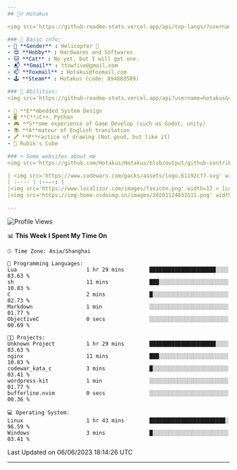 ```yaml
---
## 🕵️‍♂️ Hotakus 

<img src='https://github-readme-stats.vercel.app/api/top-langs/?username=hotakus&layout=compact&theme=calm&border_radius=10&langs_count=6' width=350  align='right'>

### 📰 Basic info:
- 👬 **Gender** : Helicopter 🚁
- 😍 **Hobby** : Hardwares and Softwares
- 🐱 **Cat** : No yet, but I will get one.
- 📬 **Gmail** : ttowfive@gmail.com
- 📫 **Foxmail** : Hotakus@foxmail.com
- 🕹 **Steam** : Hotakus (code: 894883509)

### 💪 Abilities:
<img src='https://github-readme-stats.vercel.app/api?username=hotakus&show_icons=true&theme=calm&border_radius=10' width=350 align='right'>

- 🔌 **E**mbedded System Design
- 🖥 **C**/C++、Python
- 🎮 **S**ome experience of Game Develop (such as Godot, unity)
- 📚 **A**mateur of English translation 
- 🖊 **P**ractice of drawing (Not good, but like it) 
- 🎲 Rubik's Cube

### ⌨ Some websites about me
<img src='https://github.com/Hotakus/Hotakus/blob/output/github-contribution-grid-snake-dark.svg' width=450 align='right'>

| <img src='https://www.codewars.com/packs/assets/logo.61192cf7.svg' width=15 > [CodeWars](https://www.codewars.com/users/Hotakus) |<img src='https://www.codewars.com/users/Hotakus/badges/micro' width=150 >|  
| :---- | :----: | 
|<img src='https://www.localizor.com/images/favicon.png' width=17 > [Localizor](https://www.codewars.com/users/Hotakus)| <img src='https://www.localizor.com/images/localizor-logo.png' width=100 > |
|<img src='https://img-home.csdnimg.cn/images/20201124032511.png' width=30 > [CSDN](https://blog.csdn.net/qq_26106317?spm=1010.2135.3001.5421)|<img width=16 src="https://img-home.csdnimg.cn/images/20210108035947.gif"> <img src="https://csdnimg.cn/identity/blog4.png" width=16>|

---
```


<!--START_SECTION:waka-->
![Profile Views](http://img.shields.io/badge/Profile%20Views-9-blue)

📊 **This Week I Spent My Time On** 

```text
🕑︎ Time Zone: Asia/Shanghai

💬 Programming Languages: 
Lua                      1 hr 29 mins        █████████████████████░░░░   83.63 % 
sh                       11 mins             ███░░░░░░░░░░░░░░░░░░░░░░   10.83 % 
C                        2 mins              █░░░░░░░░░░░░░░░░░░░░░░░░   02.73 % 
Markdown                 1 min               ░░░░░░░░░░░░░░░░░░░░░░░░░   01.77 % 
ObjectiveC               0 secs              ░░░░░░░░░░░░░░░░░░░░░░░░░   00.69 % 

🐱‍💻 Projects: 
Unknown Project          1 hr 29 mins        █████████████████████░░░░   83.63 % 
nginx                    11 mins             ███░░░░░░░░░░░░░░░░░░░░░░   10.83 % 
codewar_kata_c           3 mins              █░░░░░░░░░░░░░░░░░░░░░░░░   03.41 % 
wordpress-kit            1 min               ░░░░░░░░░░░░░░░░░░░░░░░░░   01.77 % 
bufferline.nvim          0 secs              ░░░░░░░░░░░░░░░░░░░░░░░░░   00.36 % 

💻 Operating System: 
Linux                    1 hr 43 mins        ████████████████████████░   96.59 % 
Windows                  3 mins              █░░░░░░░░░░░░░░░░░░░░░░░░   03.41 % 
```


 Last Updated on 06/06/2023 18:14:26 UTC
<!--END_SECTION:waka-->

---
